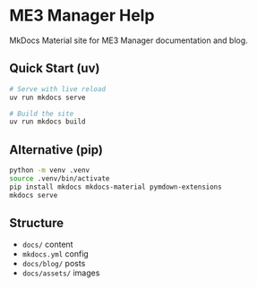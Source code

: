 # ME3 Manager Help

MkDocs Material site for ME3 Manager documentation and blog.

## Quick Start (uv)
```sh
# Serve with live reload
uv run mkdocs serve

# Build the site
uv run mkdocs build
```

## Alternative (pip)
```sh
python -m venv .venv
source .venv/bin/activate
pip install mkdocs mkdocs-material pymdown-extensions
mkdocs serve
```

## Structure
- `docs/` content
- `mkdocs.yml` config
- `docs/blog/` posts
- `docs/assets/` images
